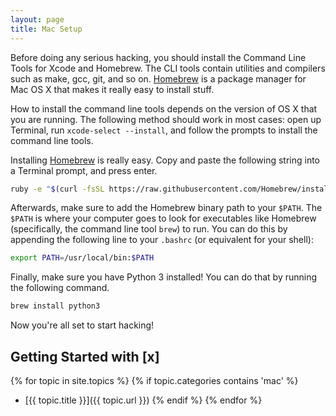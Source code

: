 ```yaml
---
layout: page
title: Mac Setup
---
```


Before doing any serious hacking, you should install the Command Line Tools
for Xcode and Homebrew. The CLI tools contain utilities and compilers such as
make, gcc, git, and so on. [Homebrew][brew] is a package manager for Mac OS X
that makes it really easy to install stuff.

How to install the command line tools depends on the version of OS X that you
are running. The following method should work in most cases: open up
Terminal, run `xcode-select --install`, and follow the prompts to install the
command line tools.

Installing [Homebrew][brew] is really easy. Copy and paste the following
string into a Terminal prompt, and press enter.

```bash
ruby -e "$(curl -fsSL https://raw.githubusercontent.com/Homebrew/install/master/install)"
```

Afterwards, make sure to add the Homebrew binary path to your `$PATH`. The
`$PATH` is where your computer goes to look for executables like Homebrew
(specifically, the command line tool `brew`) to run. You can do this by
appending the following line to your `.bashrc` (or equivalent for your
shell):

```bash
export PATH=/usr/local/bin:$PATH
```

Finally, make sure you have Python 3 installed! You can do that by running
the following command.

```bash
brew install python3
```

Now you're all set to start hacking!

## Getting Started with [x]

{% for topic in site.topics %}
    {% if topic.categories contains 'mac' %}
- [{{ topic.title }}]({{ topic.url }})
    {% endif %}
{% endfor %}

[brew]: http://brew.sh/
